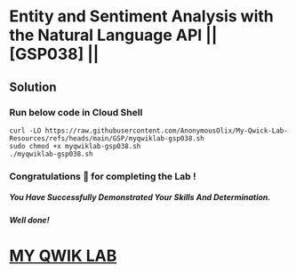 # Entity and Sentiment Analysis with the Natural Language API || [GSP038] ||

## Solution

### Run below code in Cloud Shell


```
curl -LO https://raw.githubusercontent.com/AnonymousOlix/My-Qwick-Lab-Resources/refs/heads/main/GSP/myqwiklab-gsp038.sh
sudo chmod +x myqwiklab-gsp038.sh
./myqwiklab-gsp038.sh
```

### Congratulations 🎉 for completing the Lab !

##### *You Have Successfully Demonstrated Your Skills And Determination.*

#### *Well done!*

# [MY QWIK LAB](https://www.youtube.com/@MyQwiklab)
